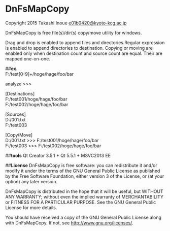 DnFsMapCopy
==========
 
Copyright 2015 Takashi Inoue e01b0420@kyoto-kcg.ac.jp


DnFsMapCopy is free file(s)/dir(s) copy/move utility for windows. 

Drag and drop is enabled to append files and directories.Regular expression is enabled to append directories to destination.
Copying or moving are enabled only when destination count and source count are equal.
Their are mapped one-on-one.

##**ex.**  
F:/test[0-9]+/hoge/hage/foo/bar

analyze >>>

[Destinations]  
F:/test001/hoge/hage/foo/bar  
F:/test002/hoge/hage/foo/bar

[Sources]  
D:/001.txt  
F:/test003

[Copy/Move]  
D:/001.txt >>> F:/test001/hoge/hage/foo/bar  
F:/test003 >>> F:/test002/hoge/hage/foo/bar  

##**tools**
Qt Creator 3.5.1 + Qt 5.5.1 + MSVC2013 EE


##**License** 
DnFsMapCopy is free software: you can redistribute it and/or modify
it under the terms of the GNU General Public License as published by
the Free Software Foundation, either version 3 of the License, or
(at your option) any later version.

DnFsMapCopy is distributed in the hope that it will be useful,
but WITHOUT ANY WARRANTY; without even the implied warranty of
MERCHANTABILITY or FITNESS FOR A PARTICULAR PURPOSE. See the
GNU General Public License for more details.

You should have received a copy of the GNU General Public License
along with DnFsMapCopy. If not, see http://www.gnu.org/licenses/.
